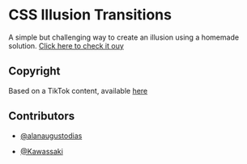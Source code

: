 # CSS Illusion Transitions

A simple but challenging way to create an illusion using a homemade solution. [Click here to check it ouy](https://kawassaki.github.io/css-illusion-transitions/index.html)

## Copyright

Based on a TikTok content, available [here](https://www.tiktok.com/@science.is.magik/video/6867622378650750213?_d=secCgsIARCbDRgBIAMoARI%2BCjx%2BjAeXl6WLNn1NhCxuwXyiTxA3fEYvT0w9pQJyo%2BJ0cRxM4GUrY4e1UrlO5UV6d0Co%2FBwi25Xx5bbAwxUaAA%3D%3D&language=en&preview_pb=0&sec_user_id=MS4wLjABAAAAaCLUmx5YgK2e9wSBYUhOxib5uyeFWHg5gkq9DPyPB8L07wo9lSAoJ-xfXBQrLmR9&share_item_id=6867622378650750213&share_link_id=85C4DC2E-F344-4BBC-9006-F4A1227C85DD&timestamp=1599346416&tt_from=whatsapp&u_code=dahg0a1f6jf87b&user_id=6788480328337572870&utm_campaign=client_share&utm_medium=ios&utm_source=whatsapp&source=h5_m)


## Contributors

- [@alanaugustodias](https://github.com/alanaugustodias)

- [@Kawassaki](https://github.com/Kawassaki)
